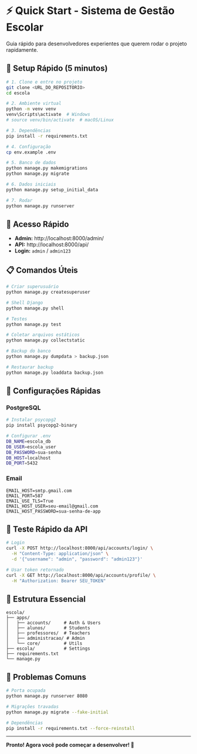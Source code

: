# ⚡ Quick Start - Sistema de Gestão Escolar

Guia rápido para desenvolvedores experientes que querem rodar o projeto rapidamente.

## 🚀 Setup Rápido (5 minutos)

```bash
# 1. Clone e entre no projeto
git clone <URL_DO_REPOSITORIO>
cd escola

# 2. Ambiente virtual
python -m venv venv
venv\Scripts\activate  # Windows
# source venv/bin/activate  # macOS/Linux

# 3. Dependências
pip install -r requirements.txt

# 4. Configuração
cp env.example .env

# 5. Banco de dados
python manage.py makemigrations
python manage.py migrate

# 6. Dados iniciais
python manage.py setup_initial_data

# 7. Rodar
python manage.py runserver
```

## 🔑 Acesso Rápido

- **Admin:** http://localhost:8000/admin/
- **API:** http://localhost:8000/api/
- **Login:** `admin` / `admin123`

## 📋 Comandos Úteis

```bash
# Criar superusuário
python manage.py createsuperuser

# Shell Django
python manage.py shell

# Testes
python manage.py test

# Coletar arquivos estáticos
python manage.py collectstatic

# Backup do banco
python manage.py dumpdata > backup.json

# Restaurar backup
python manage.py loaddata backup.json
```

## 🔧 Configurações Rápidas

### PostgreSQL
```bash
# Instalar psycopg2
pip install psycopg2-binary

# Configurar .env
DB_NAME=escola_db
DB_USER=escola_user
DB_PASSWORD=sua-senha
DB_HOST=localhost
DB_PORT=5432
```

### Email
```env
EMAIL_HOST=smtp.gmail.com
EMAIL_PORT=587
EMAIL_USE_TLS=True
EMAIL_HOST_USER=seu-email@gmail.com
EMAIL_HOST_PASSWORD=sua-senha-de-app
```

## 🧪 Teste Rápido da API

```bash
# Login
curl -X POST http://localhost:8000/api/accounts/login/ \
  -H "Content-Type: application/json" \
  -d '{"username": "admin", "password": "admin123"}'

# Usar token retornado
curl -X GET http://localhost:8000/api/accounts/profile/ \
  -H "Authorization: Bearer SEU_TOKEN"
```

## 📁 Estrutura Essencial

```
escola/
├── apps/
│   ├── accounts/     # Auth & Users
│   ├── alunos/       # Students
│   ├── professores/  # Teachers
│   ├── administracao/ # Admin
│   └── core/         # Utils
├── escola/           # Settings
├── requirements.txt
└── manage.py
```

## 🐛 Problemas Comuns

```bash
# Porta ocupada
python manage.py runserver 8080

# Migrações travadas
python manage.py migrate --fake-initial

# Dependências
pip install -r requirements.txt --force-reinstall
```

---

**Pronto! Agora você pode começar a desenvolver! 🎯**
